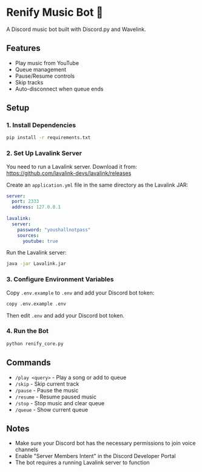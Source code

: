 # Renify Music Bot 🎵

A Discord music bot built with Discord.py and Wavelink.

## Features

- Play music from YouTube
- Queue management
- Pause/Resume controls
- Skip tracks
- Auto-disconnect when queue ends

## Setup

### 1. Install Dependencies

```bash
pip install -r requirements.txt
```

### 2. Set Up Lavalink Server

You need to run a Lavalink server. Download it from: https://github.com/lavalink-devs/lavalink/releases

Create an `application.yml` file in the same directory as the Lavalink JAR:

```yaml
server:
  port: 2333
  address: 127.0.0.1
  
lavalink:
  server:
    password: "youshallnotpass"
    sources:
      youtube: true
```

Run the Lavalink server:
```bash
java -jar Lavalink.jar
```

### 3. Configure Environment Variables

Copy `.env.example` to `.env` and add your Discord bot token:

```bash
copy .env.example .env
```

Then edit `.env` and add your Discord bot token.

### 4. Run the Bot

```bash
python renify_core.py
```

## Commands

- `/play <query>` - Play a song or add to queue
- `/skip` - Skip current track
- `/pause` - Pause the music
- `/resume` - Resume paused music
- `/stop` - Stop music and clear queue
- `/queue` - Show current queue

## Notes

- Make sure your Discord bot has the necessary permissions to join voice channels
- Enable "Server Members Intent" in the Discord Developer Portal
- The bot requires a running Lavalink server to function

